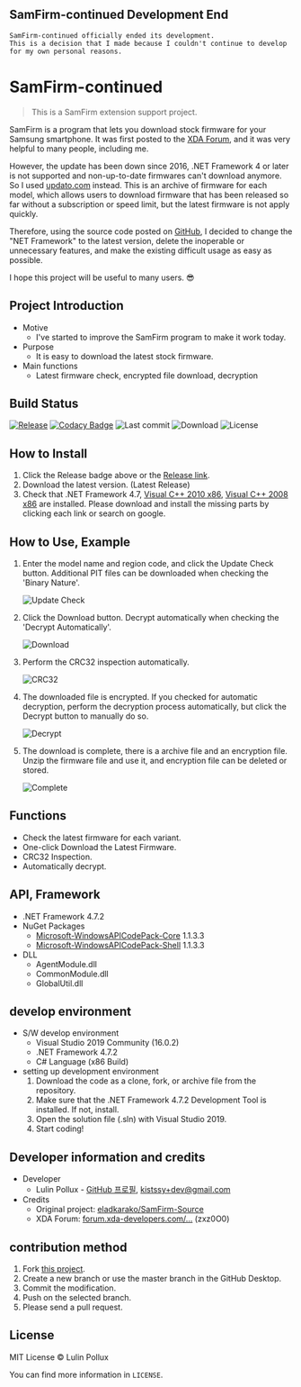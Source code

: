## SamFirm-continued Development End

```
SamFirm-continued officially ended its development.
This is a decision that I made because I couldn't continue to develop for my own personal reasons.
```



# SamFirm-continued

> This is a SamFirm extension support project.

SamFirm is a program that lets you download stock firmware for your Samsung smartphone. It was first posted to the [XDA Forum](https://forum.xda-developers.com/galaxy-tab-s/general/tool-samfirm-samsung-firmware-t2988647), and it was very helpful to many people, including me.

However, the update has been down since 2016, .NET Framework 4 or later is not supported and non-up-to-date firmwares can't download anymore. So I used [updato.com](https://updato.com/) instead. This is an archive of firmware for each model, which allows users to download firmware that has been released so far without a subscription or speed limit, but the latest firmware is not apply quickly.

Therefore, using the source code posted on [GitHub](https://github.com/eladkarako/SamFirm-Source), I decided to change the "NET Framework" to the latest version, delete the inoperable or unnecessary features, and make the existing difficult usage as easy as possible.

I hope this project will be useful to many users. 😎

## Project Introduction

- Motive
  - I've started to improve the SamFirm program to make it work today.
- Purpose
  - It is easy to download the latest stock firmware.
- Main functions
  - Latest firmware check, encrypted file download, decryption

## Build Status

[![Release](https://img.shields.io/github/release/Lulin-Pollux/SamFirm-continued.svg?style=popout-square)](https://github.com/Lulin-Pollux/SamFirm-continued/releases/latest) [![Codacy Badge](https://app.codacy.com/project/badge/Grade/d6ac010cd31640c2af4ae22b1a394edc)](https://www.codacy.com/manual/Lulin-Pollux/SamFirm-continued?utm_source=github.com&amp;utm_medium=referral&amp;utm_content=LulinPollux/SamFirm-continued&amp;utm_campaign=Badge_Grade) ![Last commit](https://img.shields.io/github/last-commit/Lulin-Pollux/SamFirm-continued.svg?style=popout-square) ![Download](https://img.shields.io/github/downloads/Lulin-Pollux/SamFirm-continued/total.svg?style=popout-square) ![License](https://img.shields.io/github/license/Lulin-Pollux/SamFirm-continued.svg?style=popout-square) 

## How to Install

1. Click the Release badge above or the [Release link](https://github.com/Lulin-Pollux/SamFirm-continued/releases/latest).
2. Download the latest version. (Latest Release)
3. Check that .NET Framework 4.7, [Visual C++ 2010 x86](http://www.microsoft.com/ko-kr/download/details.aspx?id=5555), [Visual C++ 2008 x86](https://www.microsoft.com/ko-kr/download/details.aspx?id=5582) are installed. Please download and install the missing parts by clicking each link or search on google.

## How to Use, Example

1. Enter the model name and region code, and click the Update Check button. Additional PIT files can be downloaded when checking the 'Binary Nature'.

   ![Update Check](https://github.com/Lulin-Pollux/SamFirm-continued/blob/master/imgs/Update%20Check.PNG)

2. Click the Download button. Decrypt automatically when checking the 'Decrypt Automatically'.

   ![Download](https://github.com/Lulin-Pollux/SamFirm-continued/blob/master/imgs/Download.PNG)

3. Perform the CRC32 inspection automatically.

   ![CRC32](https://github.com/Lulin-Pollux/SamFirm-continued/blob/master/imgs/CRC32.PNG)

4. The downloaded file is encrypted. If you checked for automatic decryption, perform the decryption process automatically, but click the Decrypt button to manually do so.

   ![Decrypt](https://github.com/Lulin-Pollux/SamFirm-continued/blob/master/imgs/Decrypt.PNG)

5. The download is complete, there is a archive file and an encryption file. Unzip the firmware file and use it, and encryption file can be deleted or stored.

   ![Complete](https://github.com/Lulin-Pollux/SamFirm-continued/blob/master/imgs/Complete.PNG)

## Functions

- Check the latest firmware for each variant.
- One-click Download the Latest Firmware.
- CRC32 Inspection.
- Automatically decrypt.

## API, Framework

- .NET Framework 4.7.2
- NuGet Packages
  - [Microsoft-WindowsAPICodePack-Core](https://www.nuget.org/packages/Microsoft-WindowsAPICodePack-Core/) 1.1.3.3
  - [Microsoft-WindowsAPICodePack-Shell](https://www.nuget.org/packages/Microsoft-WindowsAPICodePack-Shell/) 1.1.3.3
- DLL
  - AgentModule.dll
  - CommonModule.dll
  - GlobalUtil.dll

## develop environment

- S/W develop environment
  - Visual Studio 2019 Community (16.0.2)
  - .NET Framework 4.7.2
  - C# Language (x86 Build)
- setting up development environment
  1. Download the code as a clone, fork, or archive file from the repository.
  2. Make sure that the .NET Framework 4.7.2 Development Tool is installed. If not, install.
  3. Open the solution file (.sln) with Visual Studio 2019.
  4. Start coding!

## Developer information and credits

- Developer
  - Lulin Pollux - [GitHub 프로필](https://github.com/LulinPollux), [kistssy+dev@gmail.com](mailto:kistssy+dev@gmail.com)
- Credits
  - Original project: [eladkarako/SamFirm-Source](https://github.com/eladkarako/SamFirm-Source)
  - XDA Forum: [forum.xda-developers.com/...](https://forum.xda-developers.com/galaxy-tab-s/general/tool-samfirm-samsung-firmware-t2988647) (zxz0O0)

## contribution method

1. Fork [this project](https://github.com/LulinPollux/SamFirm-continued).
2. Create a new branch or use the master branch in the GitHub Desktop.
3. Commit the modification.
4. Push on the selected branch.
5. Please send a pull request.

## License

MIT License © Lulin Pollux

You can find more information in `LICENSE`.